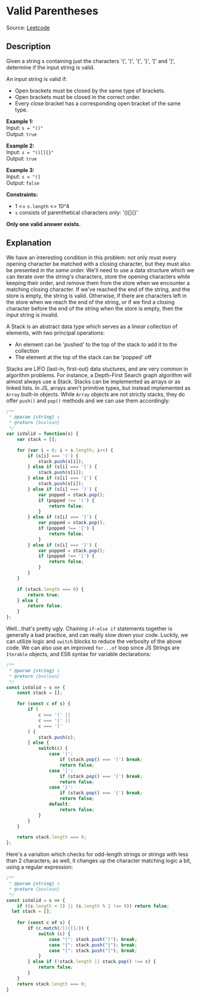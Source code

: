 # Valid Parentheses
Source: [Leetcode](https://leetcode.com/problems/valid-parentheses/)
## Description
Given a string s containing just the characters '(', ')', '{', '}', '[' and ']', determine if the input string is valid.

An input string is valid if:
- Open brackets must be closed by the same type of brackets.
- Open brackets must be closed in the correct order.
- Every close bracket has a corresponding open bracket of the same type.


**Example 1:**  
Input: `s = "()"`  
Output: `true`

**Example 2:**  
Input: `s = "()[]{}"`  
Output: `true`

**Example 3:**  
Input: `s = "(]`  
Output: `false`

**Constraints:**
- 1 <= `s.length` <= 10^4
- `s` consists of parenthetical characters only: '()[]{}'

**Only one valid answer exists.**

## Explanation
We have an interesting condition in this problem: not only must every opening character be matched with a closing character, but they must also be presented *in the same order.* We'll need to use a data structure which we can iterate over the string's characters, store the opening characters while keeping their order, and remove them from the store when we encounter a matching closing character. If we've reached the end of the string, and the store is empty, the string is valid. Otherwise, if there are characters left in the store when we reach the end of the string, or if we find a closing character before the end of the string when the store is empty, then the input string is invalid.

A Stack is an abstract data type which serves as a *linear* collection of elements, with two principal operations:
- An element can be 'pushed' to the top of the stack to add it to the collection
- The element at the top of the stack can be 'popped' off

Stacks are LIFO (last-in, first-out) data stuctures, and are very common in algorithm problems. For instance, a Depth-First Search graph algorithm will almost always use a Stack. Stacks can be implemented as arrays or as linked lists. In JS, arrays aren't primitive types, but instead implemented as `Array` built-in objects. While `Array` objects are not strictly stacks, they do offer `push()` and `pop()` methods and we can use them accordingly:
```javascript
/**
 * @param {string} s
 * @return {boolean}
 */
var isValid = function(s) {
	var stack = [];

	for (var i = 0; i < s.length; i++) {
		if (s[i] === '(') {
			stack.push(s[i]);
		} else if (s[i] === '[') {
			stack.push(s[i]);
		} else if (s[i] === '{') {
			stack.push(s[i]);
		} else if (s[i] === ')') {
			var popped = stack.pop();
			if (popped !== '(') {
				return false;
			}
		} else if (s[i] === '}') {
			var popped = stack.pop();
			if (popped !== '{') {
				return false;
			}
		} else if (s[i] === ']') {
			var popped = stack.pop();
			if (popped !== '[') {
				return false;
			}
		}
	}

	if (stack.length === 0) {
		return true;
	} else {
		return false;
	}
};
```

Well...that's pretty ugly. Chaining `if-else if` statements together is generally a bad practice, and can really slow down your code. Luckily, we can utilize logic and `switch` blocks to reduce the verbosity of the above code. We can also use an improved `for...of` loop since JS Strings are `Iterable` objects, and ES6 syntax for variable declarations:
```javascript
/**
 * @param {string} s
 * @return {boolean}
 */
const isValid = s => {
	const stack = [];

	for (const c of s) {
		if (
			c === '(' || 
			c === '{' ||
			c === '['
		) {
			stack.push(c);
		} else {
			switch(c) {
				case ')':
					if (stack.pop() === '(') break;
					return false;
				case ']':
					if (stack.pop() === '[') break;
					return false;
				case '}':
					if (stack.pop() === '{') break;
					return false;
				default:
					return false;
			}
		}
	}

	return stack.length === 0;
};
```

Here's a variation which checks for odd-length strings or strings with less than 2 characters; as well, it changes up the character matching logic a bit, using a regular expression:
```javascript
/**
 * @param {string} s
 * @return {boolean}
 */
const isValid = s => {
	if ((s.length < 2) || (s.length % 2 !== 0)) return false;
  let stack = [];
    
	for (const c of s) {
		if (c.match(/[({[]/)) {
			switch (c) {
				case "(": stack.push(")"); break;
				case "{": stack.push("}"); break;
				case "[": stack.push("]"); break;
			}
		} else if (!stack.length || stack.pop() !== c) {
			return false;
		}
	}
	return stack.length === 0;
}
```